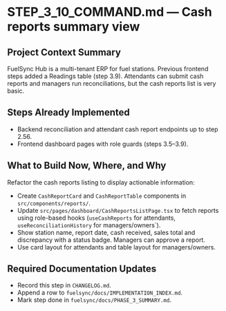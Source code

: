# STEP_3_10_COMMAND.md — Cash reports summary view

## Project Context Summary
FuelSync Hub is a multi-tenant ERP for fuel stations. Previous frontend steps added a Readings table (step 3.9). Attendants can submit cash reports and managers run reconciliations, but the cash reports list is very basic.

## Steps Already Implemented
- Backend reconciliation and attendant cash report endpoints up to step 2.56.
- Frontend dashboard pages with role guards (steps 3.5–3.9).

## What to Build Now, Where, and Why
Refactor the cash reports listing to display actionable information:
- Create `CashReportCard` and `CashReportTable` components in `src/components/reports/`.
- Update `src/pages/dashboard/CashReportsListPage.tsx` to fetch reports using role-based hooks (`useCashReports` for attendants, `useReconciliationHistory` for managers/owners`).
- Show station name, report date, cash received, sales total and discrepancy with a status badge. Managers can approve a report.
- Use card layout for attendants and table layout for managers/owners.

## Required Documentation Updates
- Record this step in `CHANGELOG.md`.
- Append a row to `fuelsync/docs/IMPLEMENTATION_INDEX.md`.
- Mark step done in `fuelsync/docs/PHASE_3_SUMMARY.md`.
